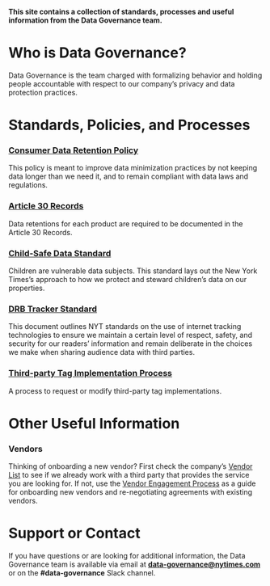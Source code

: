 **This site contains a collection of standards, processes and useful information from the Data Governance team.**

# Who is Data Governance?

Data Governance is the team charged with formalizing behavior and holding people accountable with respect to our company’s privacy and data protection practices. 

# Standards, Policies, and Processes

### [Consumer Data Retention Policy](https://docs.google.com/document/d/1ppKHWN5-iMSqMPgpdPM4Sf20FkVd0flh8gsoN4Jmq-I/edit?usp=sharing)
This policy is meant to improve data minimization practices by not keeping data longer than we need it, and to remain compliant with data laws and  regulations. 


### [Article 30 Records](https://nyt-datagov-dev.appspot.com/art30/)
Data retentions for each product are required to be documented in the Article 30 Records.


### [Child-Safe Data Standard](https://docs.google.com/document/d/17KkeafTa39P8kQc0UJaceR1EOjDnGri39x5l72hmtaQ/edit?usp=sharing)
Children are vulnerable data subjects. This standard lays out the New York Times’s approach to how we protect and steward children’s data on our properties.


### [DRB Tracker Standard](https://docs.google.com/document/d/1aIF1w4H2FYHzbfigDSPoL-u1-Uqn4-YJLOUoeH9GLek/edit?usp=sharing)
This document outlines NYT standards on the use of internet tracking technologies to ensure we maintain a certain level of respect, safety, and security for our readers’ information and remain deliberate in the choices we make when sharing audience data with third parties.


### [Third-party Tag Implementation Process](https://docs.google.com/document/d/1o2sjPGsH2hglPsCcJTey6Jo6hwZ3_m0jJpu8m5cVrCM/edit?usp=sharing)
A process to request or modify third-party tag implementations.



# Other Useful Information
### Vendors
Thinking of onboarding a new vendor? First check the company’s [Vendor List](https://nytimes.service-now.com/bytes?id=nyt_vendors) to see if we already work with a third party that provides the service you are looking for. If not, use the [Vendor Engagement Process](https://docs.google.com/document/d/1QyrZ4K9RvBSL07fuFy6T9t8EiWvln6Fujhfh-4MMXn4/edit?usp=sharing) as a guide for onboarding new vendors and re-negotiating agreements with existing vendors.


# Support or Contact

If you have questions or are looking for additional information, the Data Governance team is available via email at **data-governance@nytimes.com** or on the **#data-governance** Slack channel.
